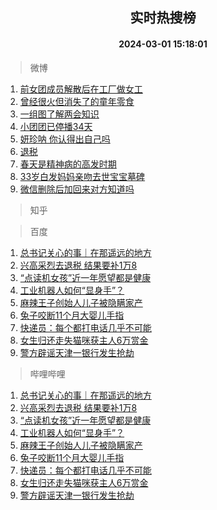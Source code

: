 <div align="center"><h2>实时热搜榜</h2><h4>2024-03-01 15:18:01</h4></div>

> 微博  

1. [前女团成员解散后在工厂做女工](https://s.weibo.com/weibo?q=%23%E5%89%8D%E5%A5%B3%E5%9B%A2%E6%88%90%E5%91%98%E8%A7%A3%E6%95%A3%E5%90%8E%E5%9C%A8%E5%B7%A5%E5%8E%82%E5%81%9A%E5%A5%B3%E5%B7%A5%23&t=31&band_rank=1&Refer=top)<br />
2. [曾经很火但消失了的童年零食](https://s.weibo.com/weibo?q=%23%E6%9B%BE%E7%BB%8F%E5%BE%88%E7%81%AB%E4%BD%86%E6%B6%88%E5%A4%B1%E4%BA%86%E7%9A%84%E7%AB%A5%E5%B9%B4%E9%9B%B6%E9%A3%9F%23&t=31&band_rank=2&Refer=top)<br />
3. [一组图了解两会知识](https://s.weibo.com/weibo?q=%23%E4%B8%80%E7%BB%84%E5%9B%BE%E4%BA%86%E8%A7%A3%E4%B8%A4%E4%BC%9A%E7%9F%A5%E8%AF%86%23&t=31&band_rank=3&Refer=top)<br />
4. [小团团已停播34天](https://s.weibo.com/weibo?q=%23%E5%B0%8F%E5%9B%A2%E5%9B%A2%E5%B7%B2%E5%81%9C%E6%92%AD34%E5%A4%A9%23&t=31&band_rank=4&Refer=top)<br />
5. [妍珍呐 你认得出自己吗](https://s.weibo.com/weibo?q=%E5%A6%8D%E7%8F%8D%E5%91%90%20%E4%BD%A0%E8%AE%A4%E5%BE%97%E5%87%BA%E8%87%AA%E5%B7%B1%E5%90%97&t=31&band_rank=5&Refer=top)<br />
6. [退税](https://s.weibo.com/weibo?q=%E9%80%80%E7%A8%8E&t=31&band_rank=6&Refer=top)<br />
7. [春天是精神病的高发时期](https://s.weibo.com/weibo?q=%E6%98%A5%E5%A4%A9%E6%98%AF%E7%B2%BE%E7%A5%9E%E7%97%85%E7%9A%84%E9%AB%98%E5%8F%91%E6%97%B6%E6%9C%9F&t=31&band_rank=7&Refer=top)<br />
8. [33岁白发妈妈亲吻去世宝宝墓碑](https://s.weibo.com/weibo?q=%2333%E5%B2%81%E7%99%BD%E5%8F%91%E5%A6%88%E5%A6%88%E4%BA%B2%E5%90%BB%E5%8E%BB%E4%B8%96%E5%AE%9D%E5%AE%9D%E5%A2%93%E7%A2%91%23&t=31&band_rank=8&Refer=top)<br />
9. [微信删除后加回来对方知道吗](https://s.weibo.com/weibo?q=%23%E5%BE%AE%E4%BF%A1%E5%88%A0%E9%99%A4%E5%90%8E%E5%8A%A0%E5%9B%9E%E6%9D%A5%E5%AF%B9%E6%96%B9%E7%9F%A5%E9%81%93%E5%90%97%23&t=31&band_rank=9&Refer=top)<br />

> 知乎  


> 百度  

1. [总书记关心的事｜在那遥远的地方](https://www.baidu.com/s?wd=%E6%80%BB%E4%B9%A6%E8%AE%B0%E5%85%B3%E5%BF%83%E7%9A%84%E4%BA%8B%EF%BD%9C%E5%9C%A8%E9%82%A3%E9%81%A5%E8%BF%9C%E7%9A%84%E5%9C%B0%E6%96%B9&sa=fyb_news&rsv_dl=fyb_news)<br />
2. [兴高采烈去退税 结果要补1万8](https://www.baidu.com/s?wd=%E5%85%B4%E9%AB%98%E9%87%87%E7%83%88%E5%8E%BB%E9%80%80%E7%A8%8E+%E7%BB%93%E6%9E%9C%E8%A6%81%E8%A1%A51%E4%B8%878&sa=fyb_news&rsv_dl=fyb_news)<br />
3. [“点读机女孩”近一年愿望都是健康](https://www.baidu.com/s?wd=%E2%80%9C%E7%82%B9%E8%AF%BB%E6%9C%BA%E5%A5%B3%E5%AD%A9%E2%80%9D%E8%BF%91%E4%B8%80%E5%B9%B4%E6%84%BF%E6%9C%9B%E9%83%BD%E6%98%AF%E5%81%A5%E5%BA%B7&sa=fyb_news&rsv_dl=fyb_news)<br />
4. [工业机器人如何“显身手”？](https://www.baidu.com/s?wd=%E5%B7%A5%E4%B8%9A%E6%9C%BA%E5%99%A8%E4%BA%BA%E5%A6%82%E4%BD%95%E2%80%9C%E6%98%BE%E8%BA%AB%E6%89%8B%E2%80%9D%EF%BC%9F&sa=fyb_news&rsv_dl=fyb_news)<br />
5. [麻辣王子创始人儿子被隐瞒家产](https://www.baidu.com/s?wd=%E9%BA%BB%E8%BE%A3%E7%8E%8B%E5%AD%90%E5%88%9B%E5%A7%8B%E4%BA%BA%E5%84%BF%E5%AD%90%E8%A2%AB%E9%9A%90%E7%9E%92%E5%AE%B6%E4%BA%A7&sa=fyb_news&rsv_dl=fyb_news)<br />
6. [兔子咬断11个月大婴儿手指](https://www.baidu.com/s?wd=%E5%85%94%E5%AD%90%E5%92%AC%E6%96%AD11%E4%B8%AA%E6%9C%88%E5%A4%A7%E5%A9%B4%E5%84%BF%E6%89%8B%E6%8C%87&sa=fyb_news&rsv_dl=fyb_news)<br />
7. [快递员：每个都打电话几乎不可能](https://www.baidu.com/s?wd=%E5%BF%AB%E9%80%92%E5%91%98%EF%BC%9A%E6%AF%8F%E4%B8%AA%E9%83%BD%E6%89%93%E7%94%B5%E8%AF%9D%E5%87%A0%E4%B9%8E%E4%B8%8D%E5%8F%AF%E8%83%BD&sa=fyb_news&rsv_dl=fyb_news)<br />
8. [女生归还走失猫咪获主人6万赏金](https://www.baidu.com/s?wd=%E5%A5%B3%E7%94%9F%E5%BD%92%E8%BF%98%E8%B5%B0%E5%A4%B1%E7%8C%AB%E5%92%AA%E8%8E%B7%E4%B8%BB%E4%BA%BA6%E4%B8%87%E8%B5%8F%E9%87%91&sa=fyb_news&rsv_dl=fyb_news)<br />
9. [警方辟谣天津一银行发生抢劫](https://www.baidu.com/s?wd=%E8%AD%A6%E6%96%B9%E8%BE%9F%E8%B0%A3%E5%A4%A9%E6%B4%A5%E4%B8%80%E9%93%B6%E8%A1%8C%E5%8F%91%E7%94%9F%E6%8A%A2%E5%8A%AB&sa=fyb_news&rsv_dl=fyb_news)<br />

> 哔哩哔哩  

1. [总书记关心的事｜在那遥远的地方](https://www.baidu.com/s?wd=%E6%80%BB%E4%B9%A6%E8%AE%B0%E5%85%B3%E5%BF%83%E7%9A%84%E4%BA%8B%EF%BD%9C%E5%9C%A8%E9%82%A3%E9%81%A5%E8%BF%9C%E7%9A%84%E5%9C%B0%E6%96%B9&sa=fyb_news&rsv_dl=fyb_news)<br />
2. [兴高采烈去退税 结果要补1万8](https://www.baidu.com/s?wd=%E5%85%B4%E9%AB%98%E9%87%87%E7%83%88%E5%8E%BB%E9%80%80%E7%A8%8E+%E7%BB%93%E6%9E%9C%E8%A6%81%E8%A1%A51%E4%B8%878&sa=fyb_news&rsv_dl=fyb_news)<br />
3. [“点读机女孩”近一年愿望都是健康](https://www.baidu.com/s?wd=%E2%80%9C%E7%82%B9%E8%AF%BB%E6%9C%BA%E5%A5%B3%E5%AD%A9%E2%80%9D%E8%BF%91%E4%B8%80%E5%B9%B4%E6%84%BF%E6%9C%9B%E9%83%BD%E6%98%AF%E5%81%A5%E5%BA%B7&sa=fyb_news&rsv_dl=fyb_news)<br />
4. [工业机器人如何“显身手”？](https://www.baidu.com/s?wd=%E5%B7%A5%E4%B8%9A%E6%9C%BA%E5%99%A8%E4%BA%BA%E5%A6%82%E4%BD%95%E2%80%9C%E6%98%BE%E8%BA%AB%E6%89%8B%E2%80%9D%EF%BC%9F&sa=fyb_news&rsv_dl=fyb_news)<br />
5. [麻辣王子创始人儿子被隐瞒家产](https://www.baidu.com/s?wd=%E9%BA%BB%E8%BE%A3%E7%8E%8B%E5%AD%90%E5%88%9B%E5%A7%8B%E4%BA%BA%E5%84%BF%E5%AD%90%E8%A2%AB%E9%9A%90%E7%9E%92%E5%AE%B6%E4%BA%A7&sa=fyb_news&rsv_dl=fyb_news)<br />
6. [兔子咬断11个月大婴儿手指](https://www.baidu.com/s?wd=%E5%85%94%E5%AD%90%E5%92%AC%E6%96%AD11%E4%B8%AA%E6%9C%88%E5%A4%A7%E5%A9%B4%E5%84%BF%E6%89%8B%E6%8C%87&sa=fyb_news&rsv_dl=fyb_news)<br />
7. [快递员：每个都打电话几乎不可能](https://www.baidu.com/s?wd=%E5%BF%AB%E9%80%92%E5%91%98%EF%BC%9A%E6%AF%8F%E4%B8%AA%E9%83%BD%E6%89%93%E7%94%B5%E8%AF%9D%E5%87%A0%E4%B9%8E%E4%B8%8D%E5%8F%AF%E8%83%BD&sa=fyb_news&rsv_dl=fyb_news)<br />
8. [女生归还走失猫咪获主人6万赏金](https://www.baidu.com/s?wd=%E5%A5%B3%E7%94%9F%E5%BD%92%E8%BF%98%E8%B5%B0%E5%A4%B1%E7%8C%AB%E5%92%AA%E8%8E%B7%E4%B8%BB%E4%BA%BA6%E4%B8%87%E8%B5%8F%E9%87%91&sa=fyb_news&rsv_dl=fyb_news)<br />
9. [警方辟谣天津一银行发生抢劫](https://www.baidu.com/s?wd=%E8%AD%A6%E6%96%B9%E8%BE%9F%E8%B0%A3%E5%A4%A9%E6%B4%A5%E4%B8%80%E9%93%B6%E8%A1%8C%E5%8F%91%E7%94%9F%E6%8A%A2%E5%8A%AB&sa=fyb_news&rsv_dl=fyb_news)<br />
